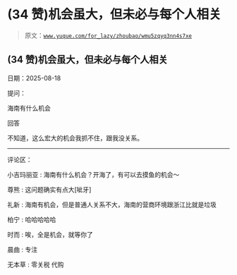 # (34 赞)机会虽大，但未必与每个人相关

> 原文：[`www.yuque.com/for_lazy/zhoubao/wmu5zqyq3nn4s7xe`](https://www.yuque.com/for_lazy/zhoubao/wmu5zqyq3nn4s7xe)

## (34 赞)机会虽大，但未必与每个人相关

日期：2025-08-18

提问：

海南有什么机会

回答

不知道，这么宏大的机会我抓不住，跟我没关系。

* * *

评论区：

小吉玛丽亚 : 海南有什么机会？开海了，有可以去摸鱼的机会～

尊熊 : 这问题确实有点大[呲牙]

礼新 : 海南有机会，但是普通人关系不大，海南的营商环境跟浙江比就是垃圾

柏宁 : 哈哈哈哈哈

时而 : 唉，全是机会，就等你了

晨曲 : 专注

无本草 : 零关税 代购